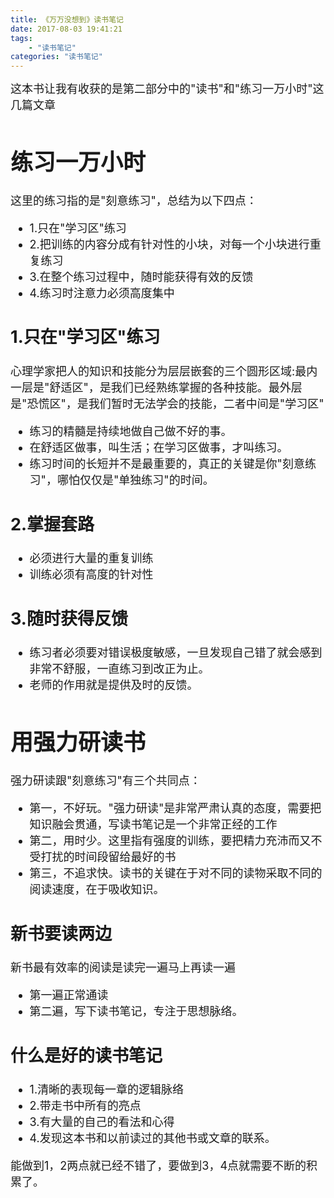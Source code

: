 ```yaml
---
title: 《万万没想到》读书笔记
date: 2017-08-03 19:41:21
tags:
	- "读书笔记"
categories: "读书笔记"
---
```


<font size=4 >
这本书让我有收获的是第二部分中的"读书"和"练习一万小时"这几篇文章

# 练习一万小时

这里的练习指的是"刻意练习"，总结为以下四点：
 
 * 1.只在"学习区"练习
 * 2.把训练的内容分成有针对性的小块，对每一个小块进行重复练习
 * 3.在整个练习过程中，随时能获得有效的反馈
 * 4.练习时注意力必须高度集中

## 1.只在"学习区"练习
心理学家把人的知识和技能分为层层嵌套的三个圆形区域:最内一层是"舒适区"，是我们已经熟练掌握的各种技能。最外层是"恐慌区"，是我们暂时无法学会的技能，二者中间是"学习区"

* 练习的精髓是持续地做自己做不好的事。
* 在舒适区做事，叫生活；在学习区做事，才叫练习。
* 练习时间的长短并不是最重要的，真正的关键是你"刻意练习"，哪怕仅仅是"单独练习"的时间。

## 2.掌握套路
* 必须进行大量的重复训练
* 训练必须有高度的针对性

## 3.随时获得反馈
* 练习者必须要对错误极度敏感，一旦发现自己错了就会感到非常不舒服，一直练习到改正为止。
* 老师的作用就是提供及时的反馈。      


# 用强力研读书
强力研读跟"刻意练习"有三个共同点：

* 第一，不好玩。"强力研读"是非常严肃认真的态度，需要把知识融会贯通，写读书笔记是一个非常正经的工作
* 第二，用时少。这里指有强度的训练，要把精力充沛而又不受打扰的时间段留给最好的书
* 第三，不追求快。读书的关键在于对不同的读物采取不同的阅读速度，在于吸收知识。

## 新书要读两边
新书最有效率的阅读是读完一遍马上再读一遍

* 第一遍正常通读
* 第二遍，写下读书笔记，专注于思想脉络。

## 什么是好的读书笔记
* 1.清晰的表现每一章的逻辑脉络
* 2.带走书中所有的亮点
* 3.有大量的自己的看法和心得
* 4.发现这本书和以前读过的其他书或文章的联系。

能做到1，2两点就已经不错了，要做到3，4点就需要不断的积累了。





                                                                                                                                                                                                                                                                                                                                                                                                                                                                                                                                                                                                                                                                                                                                                                                                                                                                                                                                                                                                                                                                                                                                                                                                                                                                                                                                                                                                                                                                                                                                                                                                                                                                                                                                                                                                                                                                                                                                                                                                                                                                                                                                                                                                                                                                                                                                                                                                                                                                                                                                                                                                                                                                                                                                                                                                                                                                                                                                                                                                                                                                                                                                                                                                                                                                                                                                                                                                                                                                                                                                                                                                                                                                                                                                                                                                                                                                                                                                                                                                                                                                                                                                                                                                                                                                                                                                                                                                                                                                                                                                                                                                                                                                                                                                                                                                                                                                                                                                                                                                                                                                                                                                                                                                                                                                                                                                                                                                                                                                                                                                                                                                                                                                                                                                                                                                                                                                                                                                                                                                                                                                                                                                                                                                                                                                                                                                                                                                                                                                                                                                                                                                                                                                                                                                                                                                                                                                                                                                                                                                                                                                                                                                                                                                                                                                                                                                                                                                                                                                                                                                                                                                                                                                                                                                                                                                                                                                                                                                                                                                                                                                                                                                                                                                                                                                                                                                                                                                                                                                                                                                                                                                                                                                                                                                                                                                                                                                                                                                                                                                                                                                                                                                                                                                                                                                                                                                                                                                                                                                                                                                        



   